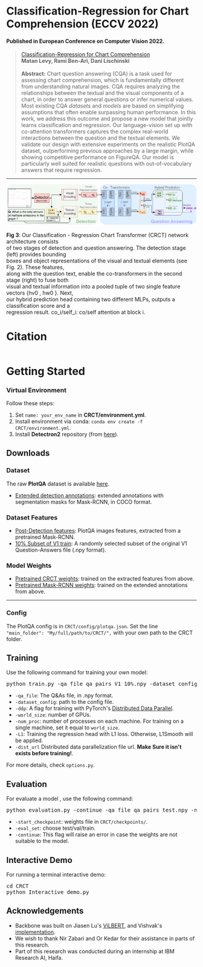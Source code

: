 


#  Classification-Regression for Chart Comprehension (ECCV 2022)

#### Published in European Conference on Computer Vision 2022.
> [Classification-Regression for Chart Comprehension](https://arxiv.org/abs/2111.14792) <br />
> **Matan Levy, Rami Ben-Ari, Dani Lischinski**<br /><br />
> **Abstract:** Chart question answering (CQA) is a task used for assessing chart
> comprehension, which is fundamentally different from understanding
> natural images. CQA requires analyzing the relationships between the
> textual and the visual components of a chart, in order to answer
> general questions or infer numerical values. Most existing CQA
> _datasets_ and _models_ are based on simplifying assumptions that
> often enable surpassing human performance. In this work, we address
> this outcome and propose a new model that jointly learns
> classification and regression. Our language-vision set up with
> co-attention transformers captures the complex real-world interactions
> between the question and the textual elements. We validate our design
> with extensive experiments on the realistic PlotQA dataset,
> outperforming previous approaches by a large margin, while showing
> competitive performance on FigureQA. Our model is particularly well
> suited for realistic questions with out-of-vocabulary answers that
> require regression.
<hr />
<img src="images/arc.png" alt="CRCT architecture, from the original paper.">

**Fig 3**: Our Classification - Regression Chart Transformer (CRCT) network architecture consists  
of two stages of detection and question answering. The detection stage (left) provides bounding  
boxes and object representations of the visual and textual elements (see Fig. 2). These features,  
along with the question text, enable the co-transformers in the second stage (right) to fuse both  
visual and textual information into a pooled tuple of two single feature vectors {hv0 , hw0 }. Next,  
our hybrid prediction head containing two different MLPs, outputs a classification score and a  
regression result. co_i/self_i: co/self attention at block i.

# Citation #
``` 

```
# Getting Started #

### Virtual Environment ###
Follow these steps:
1. Set `name: your_env_name` in **CRCT/environment.yml**.
2. Install environment via conda: `conda env create -f CRCT/environment.yml`.
3. Install **Detectron2**  repository (from [here](https://github.com/facebookresearch/detectron2)).

## Downloads ##
### Dataset ###  
The raw **PlotQA** dataset is available [here](https://github.com/NiteshMethani/PlotQA).
- [Extended detection annotations](https://drive.google.com/drive/folders/1N5TFoNxvQxNhveq-soU_n78qzibWfkDw?usp=sharing): extended annotations with segmentation masks for Mask-RCNN, in COCO format.

### Dataset Features ###
- [Post-Detection features](https://drive.google.com/drive/folders/1izDliZozv9ArdVNmWUQWGMNKPqw7Pf79?usp=sharing): PlotQA images features, extracted from a pretrained Mask-RCNN.
- [10% Subset of V1 train](https://drive.google.com/drive/folders/1VoJVGbquD6apGiecscDf4rOSX6Ih6-D3?usp=sharing): A randomly selected subset of the original V1 Question-Answers file (.npy format).
### Model Weights ###
- [Pretrained CRCT weights](https://drive.google.com/drive/folders/10eXEpJPA_p1jMte6mldkN3qLpP70xkH-?usp=sharing): trained on the extracted features from above.
- [Pretrained Mask-RCNN weights](https://drive.google.com/drive/folders/1p-NUAmsYuAf_RWP2MTh4LM05oiS4bY7Y?usp=sharing): trained on the extended annotations from above.

<hr />

### Config ###
The PlotQA config is in `CRCT/config/plotqa.json`. Set the line `"main_folder": "My/full/path/to/CRCT/",` with your own path to the CRCT folder.
## Training ##
Use the following command for training your own model:<br />
<pre>python train.py -qa_file qa_pairs_V1_10%.npy -dataset_config config/plotqa.json -batch_size 80 -save_name MyOwnCRCT -num_workers 2 -ddp -world_size 4 -num_proc 4 -L1</pre>
- `-qa_file`: The Q&As file, in .npy format.
- `-dataset_config`: path to the config file.
- `-ddp`: A flag for training with PyTorch's [Distributed Data Parallel](https://pytorch.org/tutorials/intermediate/ddp_tutorial.html).
- `-world_size`: number of GPUs.
- `-num_proc`: number of processes on each machine. For training on a single machine, set it equal to `world_size`.
- `-L1`: Training the regression head with L1 loss. Otherwise, L1Smooth will be applied.
- `-dist_url` Distributed data parallelization file url. **Make Sure it isn't exists before training!**.

For more details, check `options.py`.

## Evaluation ##
For evaluate a model , use the following command:
<pre>python evaluation.py -continue -qa_file qa_pairs_test.npy -num_workers 2 -ddp -world_size 4 -num_proc 4 -save_name MyEvalFolderCRCT -eval_set test -start_checkpoint crct.ckpt</pre>
- `-start_checkpoint`: weights file in `CRCT/checkpoints/`.
- `-eval_set`: choose test/val/train.
- `-continue`: This flag will raise an error in case the weights are not suitable to the model.

## Interactive Demo ##
For running a terminal interactive demo:
<pre>cd CRCT<br />python Interactive_demo.py</pre>
## Acknowledgements
- Backbone was built on Jiasen Lu's [ViLBERT](https://github.com/jiasenlu/vilbert_beta), and Vishvak's [implementation](https://github.com/vmurahari3/visdial-bert).<br />
- We wish to thank Nir Zabari and Or Kedar for their assistance in parts of this
research.
- Part of this research was conducted during an internship at IBM Research AI, Haifa.
